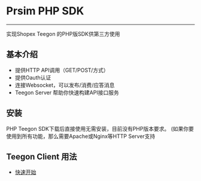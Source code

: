 # Prsim PHP SDK

----------

实现Shopex Teegon 的PHP版SDK供第三方使用


## 基本介绍 ##

- 提供HTTP API调用（GET/POST/方式）
- 提供Oauth认证
- 连接Websocket，可以发布/消费/应答消息
- Teegon Server 帮助你快速构建API接口服务


## 安装 ##
PHP Teegon SDK下载后直接使用无需安装，目前没有PHP版本要求。 (如果你要使用到所有功能，那么需要Apache或Nginx等HTTP Server支持

## Teegon Client 用法 ##
- [快速开始](get.md)


